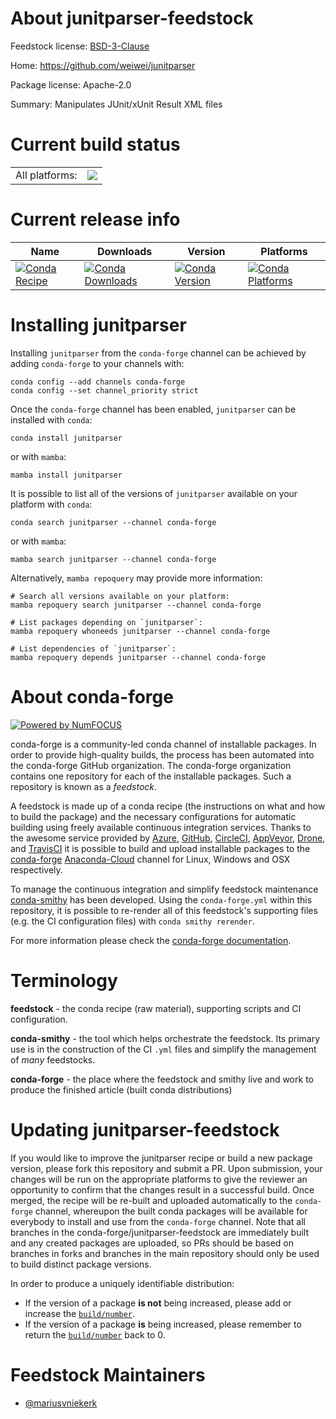 About junitparser-feedstock
===========================

Feedstock license: [BSD-3-Clause](https://github.com/conda-forge/junitparser-feedstock/blob/main/LICENSE.txt)

Home: https://github.com/weiwei/junitparser

Package license: Apache-2.0

Summary: Manipulates JUnit/xUnit Result XML files

Current build status
====================


<table><tr><td>All platforms:</td>
    <td>
      <a href="https://dev.azure.com/conda-forge/feedstock-builds/_build/latest?definitionId=16139&branchName=main">
        <img src="https://dev.azure.com/conda-forge/feedstock-builds/_apis/build/status/junitparser-feedstock?branchName=main">
      </a>
    </td>
  </tr>
</table>

Current release info
====================

| Name | Downloads | Version | Platforms |
| --- | --- | --- | --- |
| [![Conda Recipe](https://img.shields.io/badge/recipe-junitparser-green.svg)](https://anaconda.org/conda-forge/junitparser) | [![Conda Downloads](https://img.shields.io/conda/dn/conda-forge/junitparser.svg)](https://anaconda.org/conda-forge/junitparser) | [![Conda Version](https://img.shields.io/conda/vn/conda-forge/junitparser.svg)](https://anaconda.org/conda-forge/junitparser) | [![Conda Platforms](https://img.shields.io/conda/pn/conda-forge/junitparser.svg)](https://anaconda.org/conda-forge/junitparser) |

Installing junitparser
======================

Installing `junitparser` from the `conda-forge` channel can be achieved by adding `conda-forge` to your channels with:

```
conda config --add channels conda-forge
conda config --set channel_priority strict
```

Once the `conda-forge` channel has been enabled, `junitparser` can be installed with `conda`:

```
conda install junitparser
```

or with `mamba`:

```
mamba install junitparser
```

It is possible to list all of the versions of `junitparser` available on your platform with `conda`:

```
conda search junitparser --channel conda-forge
```

or with `mamba`:

```
mamba search junitparser --channel conda-forge
```

Alternatively, `mamba repoquery` may provide more information:

```
# Search all versions available on your platform:
mamba repoquery search junitparser --channel conda-forge

# List packages depending on `junitparser`:
mamba repoquery whoneeds junitparser --channel conda-forge

# List dependencies of `junitparser`:
mamba repoquery depends junitparser --channel conda-forge
```


About conda-forge
=================

[![Powered by
NumFOCUS](https://img.shields.io/badge/powered%20by-NumFOCUS-orange.svg?style=flat&colorA=E1523D&colorB=007D8A)](https://numfocus.org)

conda-forge is a community-led conda channel of installable packages.
In order to provide high-quality builds, the process has been automated into the
conda-forge GitHub organization. The conda-forge organization contains one repository
for each of the installable packages. Such a repository is known as a *feedstock*.

A feedstock is made up of a conda recipe (the instructions on what and how to build
the package) and the necessary configurations for automatic building using freely
available continuous integration services. Thanks to the awesome service provided by
[Azure](https://azure.microsoft.com/en-us/services/devops/), [GitHub](https://github.com/),
[CircleCI](https://circleci.com/), [AppVeyor](https://www.appveyor.com/),
[Drone](https://cloud.drone.io/welcome), and [TravisCI](https://travis-ci.com/)
it is possible to build and upload installable packages to the
[conda-forge](https://anaconda.org/conda-forge) [Anaconda-Cloud](https://anaconda.org/)
channel for Linux, Windows and OSX respectively.

To manage the continuous integration and simplify feedstock maintenance
[conda-smithy](https://github.com/conda-forge/conda-smithy) has been developed.
Using the ``conda-forge.yml`` within this repository, it is possible to re-render all of
this feedstock's supporting files (e.g. the CI configuration files) with ``conda smithy rerender``.

For more information please check the [conda-forge documentation](https://conda-forge.org/docs/).

Terminology
===========

**feedstock** - the conda recipe (raw material), supporting scripts and CI configuration.

**conda-smithy** - the tool which helps orchestrate the feedstock.
                   Its primary use is in the construction of the CI ``.yml`` files
                   and simplify the management of *many* feedstocks.

**conda-forge** - the place where the feedstock and smithy live and work to
                  produce the finished article (built conda distributions)


Updating junitparser-feedstock
==============================

If you would like to improve the junitparser recipe or build a new
package version, please fork this repository and submit a PR. Upon submission,
your changes will be run on the appropriate platforms to give the reviewer an
opportunity to confirm that the changes result in a successful build. Once
merged, the recipe will be re-built and uploaded automatically to the
`conda-forge` channel, whereupon the built conda packages will be available for
everybody to install and use from the `conda-forge` channel.
Note that all branches in the conda-forge/junitparser-feedstock are
immediately built and any created packages are uploaded, so PRs should be based
on branches in forks and branches in the main repository should only be used to
build distinct package versions.

In order to produce a uniquely identifiable distribution:
 * If the version of a package **is not** being increased, please add or increase
   the [``build/number``](https://docs.conda.io/projects/conda-build/en/latest/resources/define-metadata.html#build-number-and-string).
 * If the version of a package **is** being increased, please remember to return
   the [``build/number``](https://docs.conda.io/projects/conda-build/en/latest/resources/define-metadata.html#build-number-and-string)
   back to 0.

Feedstock Maintainers
=====================

* [@mariusvniekerk](https://github.com/mariusvniekerk/)

